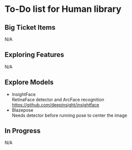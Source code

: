 # To-Do list for Human library

## Big Ticket Items

N/A

## Exploring Features

N/A

## Explore Models

- InsightFace  
  RetinaFace detector and ArcFace recognition  
  <https://github.com/deepinsight/insightface>  
- Blazepose  
  Needs detector before running pose to center the image

## In Progress

N/A
